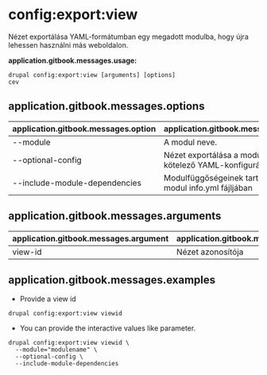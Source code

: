 # config:export:view
Nézet exportálása YAML-formátumban egy megadott modulba, hogy újra lehessen használni más weboldalon.

**application.gitbook.messages.usage:**
```
drupal config:export:view [arguments] [options]
cev
```

## application.gitbook.messages.options
application.gitbook.messages.option | application.gitbook.messages.details
-------|-------------
--module | A modul neve.
--optional-config | Nézet exportálása a modulba nem kötelező YAML-konfigurációként
--include-module-dependencies | Modulfüggőségeinek tartalmazása a modul info.yml fájljában

## application.gitbook.messages.arguments
application.gitbook.messages.argument | application.gitbook.messages.details
---------|-------------
view-id | Nézet azonosítója

## application.gitbook.messages.examples
* Provide a view id
```
drupal config:export:view viewid
```
* You can provide the interactive values like parameter.
```
drupal config:export:view viewid \
  --module="modulename" \
  --optional-config \
  --include-module-dependencies
```
